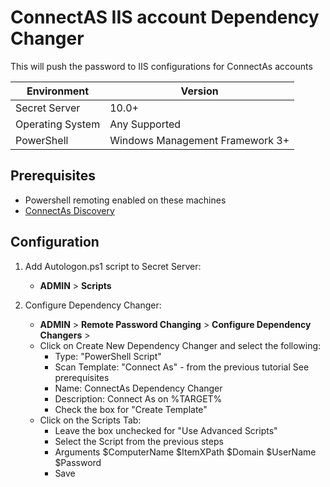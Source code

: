 # ConnectAS IIS account Dependency Changer

This will push the password to IIS configurations for ConnectAs accounts

| Environment | Version |
| ------ | ------ |
| Secret Server | 10.0+ |
| Operating System | Any Supported |
| PowerShell | Windows Management Framework 3+ |

## Prerequisites

- Powershell remoting enabled on these machines
- [ConnectAs Discovery](https://github.com/thycotic/Discovery/tree/master/IIS-ConnectAS-Account "IIS ConnectAS Discovery")

## Configuration

1. Add Autologon.ps1 script to Secret Server:
   - **ADMIN** > **Scripts**

2. Configure Dependency Changer:
   - **ADMIN** > **Remote Password Changing** > **Configure Dependency Changers** >
   - Click on Create New Dependency Changer and select the following:
       - Type: "PowerShell Script"
       - Scan Template: "Connect As" - from the previous tutorial See prerequisites
       - Name: ConnectAs Dependency Changer
       - Description: Connect As on %TARGET%
       - Check the box for "Create Template"
   - Click on the Scripts Tab:
       - Leave the box unchecked for "Use Advanced Scripts"
       - Select the Script from the previous steps
       - Arguments $ComputerName $ItemXPath $Domain $UserName $Password
       - Save
